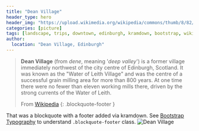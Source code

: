 ```yaml
---
title: "Dean Village"
header_type: hero
header_img: "https://upload.wikimedia.org/wikipedia/commons/thumb/8/82/Well_Court%2C_Dean_Village%2C_Edinburgh_%2844485996381%29.jpg/800px-Well_Court%2C_Dean_Village%2C_Edinburgh_%2844485996381%29.jpg"
categories: [picture]
tags: [landscape, trips, downtown, edinburgh, kramdown, bootstrap, wikipedia, demo, image]
author:
  location: "Dean Village, Edinburgh"
---
```



> **Dean Village** (from *dene*, meaning '*deep valley*') is a former village immediately northwest of the city centre of Edinburgh, Scotland. It was known as the "Water of Leith Village" and was the centre of a successful grain milling area for more than 800 years. At one time there were no fewer than eleven working mills there, driven by the strong currents of the Water of Leith.
>
>
> From [Wikipedia](https://en.wikipedia.org/wiki/Dean_Village)
> {: .blockquote-footer }

That was a blockquote with a footer added via kramdown. See [Bootstrap Typography](https://getbootstrap.com/docs/4.5/content/typography/) 
to understand `.blockquote-footer` class.
![Dean Village](https://upload.wikimedia.org/wikipedia/commons/thumb/8/82/Well_Court%2C_Dean_Village%2C_Edinburgh_%2844485996381%29.jpg/800px-Well_Court%2C_Dean_Village%2C_Edinburgh_%2844485996381%29.jpg)